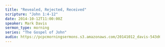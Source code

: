 ```yaml
---
title: "Revealed, Rejected, Received"
scripture: "John 1:4-12"
date: 2014-10-12T11:00:00Z
speaker: Mark Davis
sermon_type: morning
series: "The Gospel of John"
audio: https://pcpcmorningsermons.s3.amazonaws.com/20141012_davis-543d6db1117b6.mp3 
---
```



